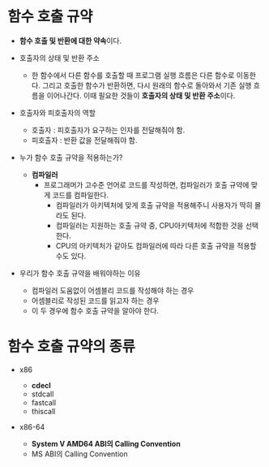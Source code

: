#  함수 호출 규약
  - **함수 호출 및 반환에 대한 약속**이다.

  - 호출자의 상태 및 반환 주소
    - 한 함수에서 다른 함수를 호출할 때 프로그램 실행 흐름은 다른 함수로 이동한다. 그리고 호출한 함수가 반환하면, 다시 원래의 함수로 돌아와서 기존 실행 흐름을 이어나간다. 이때 필요한 것들이 **호출자의 상태 및 반환 주소**이다.
   
  - 호출자와 피호출자의 역할
    - 호출자 : 피호출자가 요구하는 인자를 전달해줘야 함.
    - 피호출자 : 반환 값을 전달해줘야 함.

  - 누가 함수 호출 규약을 적용하는가?
    - **컴파일러**
      - 프로그래머가 고수준 언어로 코드를 작성하면, 컴파일러가 호출 규약에 맞게 코드를 컴파일한다.
        - 컴파일러가 아키텍처에 맞게 호출 규약을 적용해주니 사용자가 딱히 몰라도 된다.
        - 컴파일러는 지원하는 호출 규약 중, CPU아키텍처에 적합한 것을 선택한다.
        - CPU의 아키텍처가 같아도 컴파일러에 따라 다른 호출 규약을 적용할 수도 있다.
          
  - 우리가 함수 호출 규약을 배워야하는 이유
    - 컴파일러 도움없이 어셈블리 코드를 작성해야 하는 경우
    - 어셈블리로 작성된 코드를 읽고자 하는 경우
    - 이 두 경우에 함수 호출 규약을 알아야 한다.
   


# 함수 호출 규약의 종류
  - x86
    - **cdecl**
    - stdcall
    - fastcall
    - thiscall

  - x86-64
    - **System V AMD64 ABI의 Calling Convention**
    - MS ABI의 Calling Convention
   

  # 
